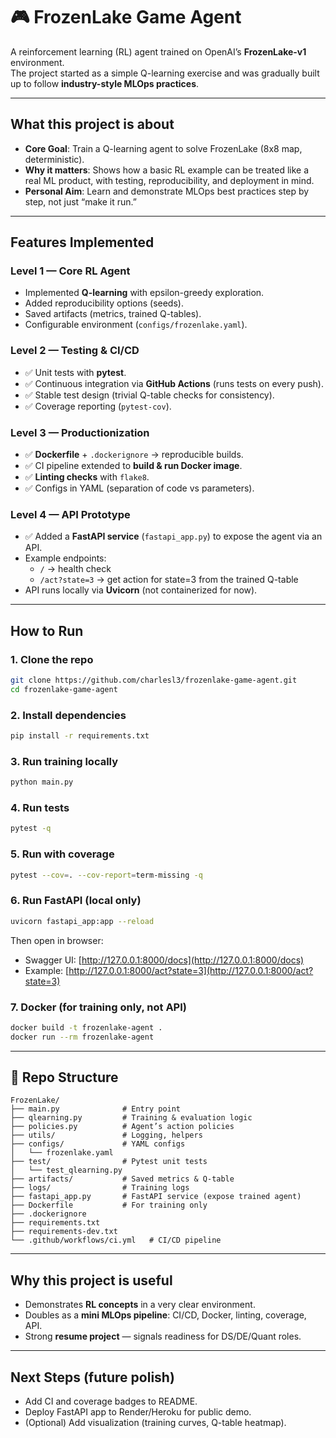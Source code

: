 # 🎮 FrozenLake Game Agent

A reinforcement learning (RL) agent trained on OpenAI’s **FrozenLake-v1** environment.  
The project started as a simple Q-learning exercise and was gradually built up to follow **industry-style MLOps practices**.

---

## What this project is about

- **Core Goal**: Train a Q-learning agent to solve FrozenLake (8x8 map, deterministic).  
- **Why it matters**: Shows how a basic RL example can be treated like a real ML product, with testing, reproducibility, and deployment in mind.  
- **Personal Aim**: Learn and demonstrate MLOps best practices step by step, not just “make it run.”

---

## Features Implemented

### Level 1 — Core RL Agent
- Implemented **Q-learning** with epsilon-greedy exploration.  
- Added reproducibility options (seeds).  
- Saved artifacts (metrics, trained Q-tables).  
- Configurable environment (`configs/frozenlake.yaml`).  

### Level 2 — Testing & CI/CD
- ✅ Unit tests with **pytest**.  
- ✅ Continuous integration via **GitHub Actions** (runs tests on every push).  
- ✅ Stable test design (trivial Q-table checks for consistency).  
- ✅ Coverage reporting (`pytest-cov`).  

### Level 3 — Productionization
- ✅ **Dockerfile** + `.dockerignore` → reproducible builds.  
- ✅ CI pipeline extended to **build & run Docker image**.  
- ✅ **Linting checks** with `flake8`.  
- ✅ Configs in YAML (separation of code vs parameters).  

### Level 4 — API Prototype
- ✅ Added a **FastAPI service** (`fastapi_app.py`) to expose the agent via an API.  
- Example endpoints:  
  - `/` → health check  
  - `/act?state=3` → get action for state=3 from the trained Q-table  
- API runs locally via **Uvicorn** (not containerized for now).  

---

## How to Run

### 1. Clone the repo
```bash
git clone https://github.com/charlesl3/frozenlake-game-agent.git
cd frozenlake-game-agent
```

### 2. Install dependencies
```bash
pip install -r requirements.txt
```

### 3. Run training locally
```bash
python main.py
```

### 4. Run tests
```bash
pytest -q
```

### 5. Run with coverage
```bash
pytest --cov=. --cov-report=term-missing -q
```

### 6. Run FastAPI (local only)
```bash
uvicorn fastapi_app:app --reload
```
Then open in browser:
- Swagger UI: [http://127.0.0.1:8000/docs](http://127.0.0.1:8000/docs)  
- Example: [http://127.0.0.1:8000/act?state=3](http://127.0.0.1:8000/act?state=3)  

### 7. Docker (for training only, not API)
```bash
docker build -t frozenlake-agent .
docker run --rm frozenlake-agent
```

---

## 📂 Repo Structure
```
FrozenLake/
├── main.py              # Entry point
├── qlearning.py         # Training & evaluation logic
├── policies.py          # Agent’s action policies
├── utils/               # Logging, helpers
├── configs/             # YAML configs
│   └── frozenlake.yaml
├── test/                # Pytest unit tests
│   └── test_qlearning.py
├── artifacts/           # Saved metrics & Q-table
├── logs/                # Training logs
├── fastapi_app.py       # FastAPI service (expose trained agent)
├── Dockerfile           # For training only
├── .dockerignore
├── requirements.txt
├── requirements-dev.txt
└── .github/workflows/ci.yml   # CI/CD pipeline
```

---

## Why this project is useful
- Demonstrates **RL concepts** in a very clear environment.  
- Doubles as a **mini MLOps pipeline**: CI/CD, Docker, linting, coverage, API.  
- Strong **resume project** — signals readiness for DS/DE/Quant roles.  

---

## Next Steps (future polish)
- Add CI and coverage badges to README.  
- Deploy FastAPI app to Render/Heroku for public demo.  
- (Optional) Add visualization (training curves, Q-table heatmap).  
